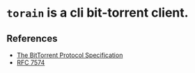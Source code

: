 # `torain` is a cli bit-torrent client.

## References

- [The BitTorrent Protocol Specification](https://www.bittorrent.org/beps/bep_0003.html)
- [RFC 7574](https://www.rfc-editor.org/rfc/rfc7574.txt)
